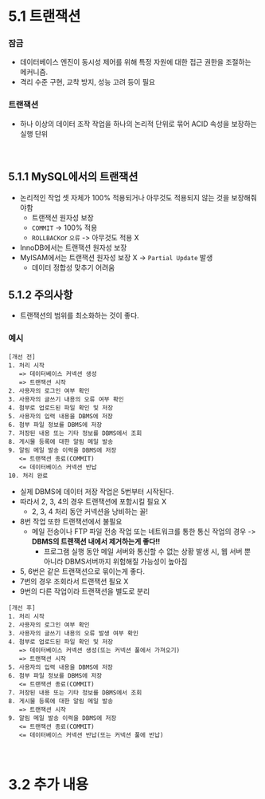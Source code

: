 # 5.1 트랜잭션
### 잠금
- 데이터베이스 엔진이 동시성 제어를 위해 특정 자원에 대한 접근 권한을 조절하는 메커니즘. 
- 격리 수준 구현, 교착 방지, 성능 고려 등이 필요

### 트랜잭션
- 하나 이상의 데이터 조작 작업을 하나의 논리적 단위로 묶어 ACID 속성을 보장하는 실행 단위

<br>

## 5.1.1 MySQL에서의 트랜잭션
- 논리적인 작업 셋 자체가 100% 적용되거나 아무것도 적용되지 않는 것을 보장해줘야함
    - 트랜잭션 원자성 보장
    - `COMMIT` -> 100% 적용
    - `ROLLBACK`or `오류` ->  아무것도 적용 X
- InnoDB에서는 트랜잭션 원자성 보장
- MyISAM에서는 트랜잭션 원자성 보장 X -> `Partial Update` 발생
    - 데이터 정합성 맞추기 어려움

## 5.1.2 주의사항
- 트랜잭션의 범위를 최소화하는 것이 좋다.
### 예시
```
[개선 전]
1. 처리 시작
   => 데이터베이스 커넥션 생성
   => 트랜잭션 시작
2. 사용자의 로그인 여부 확인
3. 사용자의 글쓰기 내용의 오류 여부 확인
4. 첨부로 업로드된 파일 확인 및 저장
5. 사용자의 입력 내용을 DBMS에 저장
6. 첨부 파일 정보를 DBMS에 저장
7. 저장된 내용 또는 기타 정보를 DBMS에서 조회
8. 게시물 등록에 대한 알림 메일 발송
9. 알림 메일 발송 이력을 DBMS에 저장
   <= 트랜잭션 종료(COMMIT)
   <= 데이터베이스 커넥션 반납
10. 처리 완료
```
- 실제 DBMS에 데이터 저장 작업은 5번부터 시작된다.
- 따라서 2, 3, 4의 경우 트랜잭션에 포함시킬 필요 X
    - 2, 3, 4 처리 동안 커넥션을 낭비하는 꼴!
- 8번 작업 또한 트랜잭션에서 불필요
    - 메일 전송이나 FTP 파일 전송 작업 또는 네트워크를 통한 통신 작업의 경우 -> **DBMS의 트랜잭션 내에서 제거하는게 좋다!!**
        - 프로그램 실행 동안 메일 서버와 통신할 수 없는 상황 발생 시, 웹 서버 뿐 아니라 DBMS서버까지 위험해질 가능성이 높아짐
- 5, 6번은 같은 트랜잭션으로 묶이는게 좋다.
- 7번의 경우 조회라서 트랜잭션 필요 X
- 9번의 다른 작업이라 트랜잭션을 별도로 분리

```
[개선 후]
1. 처리 시작
2. 사용자의 로그인 여부 확인
3. 사용자의 글쓰기 내용의 오류 발생 여부 확인
4. 첨부로 업로드된 파일 확인 및 저장
   => 데이터베이스 커넥션 생성(또는 커넥션 풀에서 가져오기)
   => 트랜잭션 시작
5. 사용자의 입력 내용을 DBMS에 저장
6. 첨부 파일 정보를 DBMS에 저장
   <= 트랜잭션 종료(COMMIT)
7. 저장된 내용 또는 기타 정보를 DBMS에서 조회
8. 게시물 등록에 대한 알림 메일 발송
   => 트랜잭션 시작
9. 알림 메일 발송 이력을 DBMS에 저장
   <= 트랜잭션 종료(COMMIT)
   <= 데이터베이스 커넥션 반납(또는 커넥션 풀에 반납)
```

<br>

# 3.2 추가 내용

